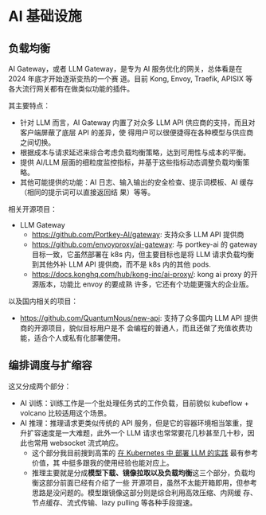 # AI 基础设施

## 负载均衡

AI Gateway，或者 LLM Gateway，是专为 AI 服务优化的网关，总体看是在 2024 年底才开始逐渐变热的一个赛
道。目前 Kong, Envoy, Traefik, APISIX 等各大流行网关都有在做类似功能的插件。

其主要特点：

- 针对 LLM 而言，AI Gateway 内置了对众多 LLM API 供应商的支持，而且对客户端屏蔽了底层 API 的差异，使
  得用户可以很便捷得在各种模型与供应商之间切换。
- 根据成本与请求延迟来综合考虑负载均衡策略，达到可用性与成本的平衡。
- 提供 AI/LLM 层面的细粒度监控指标，并基于这些指标动态调整负载均衡策略。
- 其他可能提供的功能：AI 日志、输入输出的安全检查、提示词模板、AI 缓存（相同的提示词可以直接返回结
  果）等等。

相关开源项目：

- LLM Gateway
  - https://github.com/Portkey-AI/gateway: 支持众多 LLM API 提供商
  - https://github.com/envoyproxy/ai-gateway: 与 portkey-ai 的 gateway 目标一致，它虽然部署在 k8s
    内，但主要目标也是将 LLM 请求负载均衡到其他外补 LLM API 提供商，而不是 k8s 内的其他 pods.
  - https://docs.konghq.com/hub/kong-inc/ai-proxy/: kong ai proxy 的开源版本，功能比 envoy 的要成熟
    许多，它还有个功能更强大的企业版。

以及国内相关的项目：

- https://github.com/QuantumNous/new-api: 支持了众多国内 LLM API 提供商的开源项目，貌似目标用户是不
  会编程的普通人，而且还做了充值收费功能，适合个人或私有化部署使用。

## 编排调度与扩缩容

这又分成两个部分：

- AI 训练：训练工作是一个批处理任务式的工作负载，目前貌似 kubeflow + volcano 比较适用这个场景。
- AI 推理：推理请求更类似传统的 API 服务，但是它的容器环境相当笨重，提升扩容速度是一大难题，此外一个
  LLM 请求也常常要花几秒甚至几十秒，因此也常用 websocket 流式响应。
  - 这个部分我目前搜到高策的
    [在 Kubernetes 中 部署 LLM 的实践](https://zhuanlan.zhihu.com/p/1607895216698) 最有参考价值，其
    中挺多跟我的使用经验也能对应上。
  - 推理主要就是分成**模型下载、镜像拉取以及负载均衡**这三个部分，负载均衡这部分前面已经有介绍了一些
    开源项目，虽然不太能开箱即用，但参考思路是没问题的。模型跟镜像这部分则是综合利用高效压缩、内网缓
    存、节点缓存、流式传输、lazy pulling 等各种手段提速。
